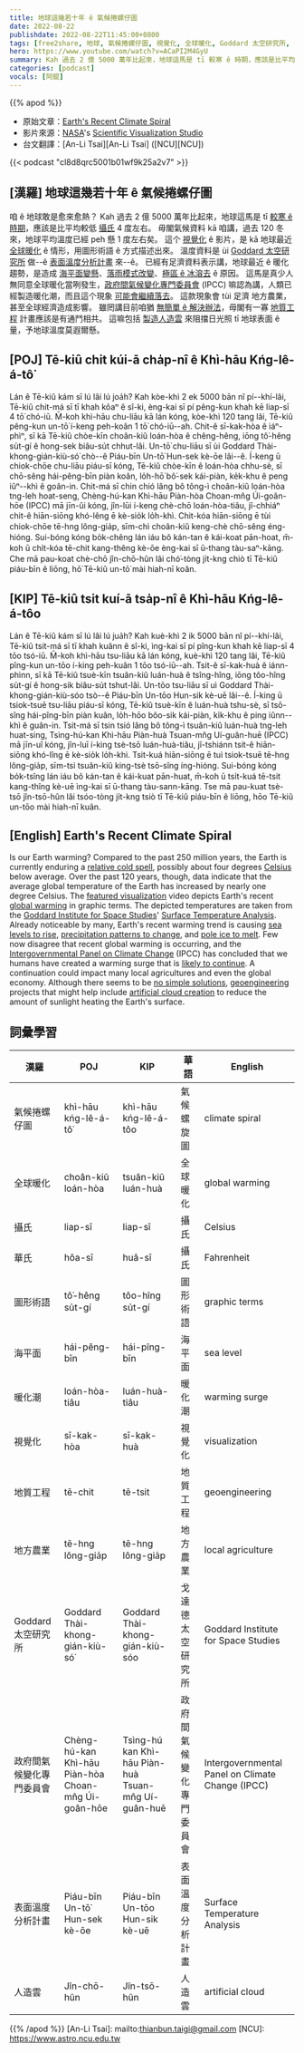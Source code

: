 ```yaml
---
title: 地球這幾若十年 ê 氣候捲螺仔圖
date: 2022-08-22
publishdate: 2022-08-22T11:45:00+0800
tags: [free2share, 地球, 氣候捲螺仔圖, 視覺化, 全球暖化, Goddard 太空研究所, 表面溫度分析計畫, 圖形術語, 暖化潮, 地質工程, 地方農業, 人造雲, 攝氏, 華氏]
hero: https://www.youtube.com/watch?v=ACaPI2M4GyU
summary: Kah 過去 2 億 5000 萬年比起來，地球這馬是 tī 較寒 ê 時期，應該是比平均較低 4 度左右。
categories: [podcast]
vocals: [阿錕]
---
```


{{% apod %}}

- 原始文章：[Earth's Recent Climate Spiral](https://apod.nasa.gov/apod/ap220822.html)
- 影片來源：[NASA](https://www.nasa.gov/)'s [Scientific Visualization Studio](https://svs.gsfc.nasa.gov/)
- 台文翻譯：[An-Li Tsai][An-Li Tsai] ([NCU][NCU])

{{< podcast "cl8d8qrc5001b01wf9k25a2v7" >}}

## [漢羅] 地球這幾若十年 ê 氣候捲螺仔圖
咱 ê 地球敢是愈來愈熱？
Kah 過去 2 億 5000 萬年比起來，地球這馬是 tī [較寒 ê 時期][relative cold spell]，應該是比平均較低 [攝氏][Celsius] 4 度左右。
毋閣氣候資料 kā 咱講，過去 120 冬來，地球平均溫度已經 peh 懸 1 度左右矣。
這个 [視覺化][featured visualization] ê 影片，是 kā 地球最近 [全球暖化][global warming] ê 情形，用圖形術語 ê 方式描述出來。
溫度資料是 ùi [Goddard 太空研究所][Goddard Institute for Space Studies] 做--ê [表面溫度分析計畫][Surface Temperature Analysis] 來--ê。
已經有足濟資料表示講，地球最近 ê 暖化趨勢，是造成 [海平面變懸][sea levels to rise]、[落雨模式改變][precipitation patterns to change]、[極區 ê 冰溶去][pole ice to melt] ê 原因。
這馬是真少人無同意全球暖化當咧發生，[政府間氣候變化專門委員會][Intergovernmental Panel on Climate Change] (IPCC) 嘛認為講，人類已經製造暖化潮，而且這个現象 [可能會繼續落去][likely to continue]。
這款現象會 tùi 足濟 地方農業，甚至全球經濟造成影響。
雖罔講目前咱猶 [無簡單 ê 解決辦法][no simple solutions]，毋閣有一寡 [地質工程][geoengineering] 計畫應該是有通鬥相共。
這嘛包括 [製造人造雲][artificial cloud creation t] 來阻擋日光照 tī 地球表面 ê 量，予地球溫度莫遐爾懸。

## [POJ] Tē-kiû chit kúi-ā cha̍p-nî ê Khì-hāu Kńg-lê-á-tô͘
Lán ê Tē-kiû kám sī lú lâi lú joa̍h?
Kah kòe-khì 2 ek 5000 bān nî pí--khí-lâi, Tē-kiû chit-má sī tī khah kôaⁿ ê sî-ki, èng-kai sī pí pêng-kun khah kē liap-sī 4 tō͘ chó-iū.
M̄-koh khì-hāu chu-liāu kā lán kóng, kòe-khì 120 tang lâi, Tē-kiû pêng-kun un-tō͘ í-keng peh-koân 1 tō͘ chó-iū--ah.
Chit-ê sī-kak-hòa ê iáⁿ-phìⁿ, sī kā Tē-kiû chòe-kīn choân-kiû loán-hòa ê chêng-hêng, iōng tô͘-hêng su̍t-gí ê hong-sek biâu-su̍t chhut-lâi.
Un-tō͘ chu-liāu sī ùi Goddard Thài-khong-gián-kiù-só͘ chò--ê Piáu-bīn Un-tō͘ Hun-sek kè-ōe lâi--ê.
Í-keng ū chiok-chōe chu-liāu piáu-sī kóng, Tē-kiû chòe-kīn ê loán-hòa chhu-sè, sī chō-sêng hái-pêng-bīn piàn koân, lo̍h-hō͘ bô͘-sek kái-piàn, ke̍k-khu ê peng iûⁿ--khì ê goân-in.
Chit-má sī chin chió lâng bô tông-ì choân-kiû loán-hòa tng-leh hoat-seng, Chèng-hú-kan Khì-hāu Piàn-hòa Choan-mn̂g Úi-goân-hōe (IPCC) mā jīn-ûi kóng, jîn-lūi í-keng chè-chō loán-hòa-tiâu, jî-chhiáⁿ chit-ê hiān-siōng khó-lêng ē kè-sio̍k lo̍h-khì.
Chit-kóa hiān-siōng ē tùi chiok-chōe tē-hng lông-gia̍p, sīm-chì choân-kiû keng-chè chō-sêng éng-hióng.
Sui-bóng kóng bo̍k-chêng lán iáu bô kán-tan ê kái-koat pān-hoat, m̄-koh ū chi̍t-kóa tē-chit kang-thêng kè-ōe èng-kai sī ū-thang tàu-saⁿ-kāng.
Che mā pau-koat chè-chō jîn-chō-hûn lâi chó͘-tòng ji̍t-kng chiò tī Tē-kiû piáu-bīn ê liōng, hō͘ Tē-kiû un-tō͘ mài hiah-nī koân.

## [KIP] Tē-kiû tsit kuí-ā tsa̍p-nî ê Khì-hāu Kńg-lê-á-tôo
Lán ê Tē-kiû kám sī lú lâi lú jua̍h?
Kah kuè-khì 2 ik 5000 bān nî pí--khí-lâi, Tē-kiû tsit-má sī tī khah kuânn ê sî-ki, ìng-kai sī pí pîng-kun khah kē liap-sī 4 tōo tsó-iū.
M̄-koh khì-hāu tsu-liāu kā lán kóng, kuè-khì 120 tang lâi, Tē-kiû pîng-kun un-tōo í-king peh-kuân 1 tōo tsó-iū--ah.
Tsit-ê sī-kak-huà ê iánn-phìnn, sī kā Tē-kiû tsuè-kīn tsuân-kiû luán-huà ê tsîng-hîng, iōng tôo-hîng su̍t-gí ê hong-sik biâu-su̍t tshut-lâi.
Un-tōo tsu-liāu sī uì Goddard Thài-khong-gián-kiù-sóo tsò--ê Piáu-bīn Un-tōo Hun-sik kè-uē lâi--ê.
Í-king ū tsiok-tsuē tsu-liāu piáu-sī kóng, Tē-kiû tsuè-kīn ê luán-huà tshu-sè, sī tsō-sîng hái-pîng-bīn piàn kuân, lo̍h-hōo bôo-sik kái-piàn, ki̍k-khu ê ping iûnn--khì ê guân-in.
Tsit-má sī tsin tsió lâng bô tông-ì tsuân-kiû luán-huà tng-leh huat-sing, Tsìng-hú-kan Khì-hāu Piàn-huà Tsuan-mn̂g Uí-guân-huē (IPCC) mā jīn-uî kóng, jîn-luī í-king tsè-tsō luán-huà-tiâu, jî-tshiánn tsit-ê hiān-siōng khó-lîng ē kè-sio̍k lo̍h-khì.
Tsit-kuá hiān-siōng ē tuì tsiok-tsuē tē-hng lông-gia̍p, sīm-tsì tsuân-kiû king-tsè tsō-sîng íng-hióng.
Sui-bóng kóng bo̍k-tsîng lán iáu bô kán-tan ê kái-kuat pān-huat, m̄-koh ū tsi̍t-kuá tē-tsit kang-thîng kè-uē ìng-kai sī ū-thang tàu-sann-kāng.
Tse mā pau-kuat tsè-tsō jîn-tsō-hûn lâi tsóo-tòng ji̍t-kng tsiò tī Tē-kiû piáu-bīn ê liōng, hōo Tē-kiû un-tōo mài hiah-nī kuân.


## [English] Earth's Recent Climate Spiral
Is our Earth warming?
Compared to the past 250 million years, the Earth is currently enduring a [relative cold spell][relative cold spell], possibly about four degrees [Celsius][Celsius] below average.
Over the past 120 years, though, data indicate that the average global temperature of the Earth has increased by nearly one degree Celsius.
The [featured visualization][featured visualization] video depicts Earth's recent [global warming][global warming] in graphic terms.
The depicted temperatures are taken from the [Goddard Institute for Space Studies][Goddard Institute for Space Studies]' [Surface Temperature Analysis][Surface Temperature Analysis].
Already noticeable by many, Earth's recent warming trend is causing [sea levels to rise][sea levels to rise], [precipitation patterns to change][precipitation patterns to change], and [pole ice to melt][pole ice to melt].
Few now disagree that recent global warming is occurring, and the [Intergovernmental Panel on Climate Change][Intergovernmental Panel on Climate Change] (IPCC) has concluded that we humans have created a warming surge that is [likely to continue][likely to continue].
A continuation could impact many local agricultures and even the global economy.
Although there seems to be [no simple solutions][no simple solutions], [geoengineering][geoengineering] projects that might help include [artificial cloud creation][artificial cloud creation e] to reduce the amount of sunlight heating the Earth's surface.

## 詞彙學習

|漢羅|POJ|KIP|華語|English|
|-|-|-|-|-|
|氣候捲螺仔圖|khì-hāu kńg-lê-á-tô͘|khì-hāu kńg-lê-á-tôo|氣候螺旋圖|climate spiral|
|全球暖化|choân-kiû loán-hòa|tsuân-kiû luán-huà|全球暖化|global warming|
|攝氏|liap-sī|liap-sī|攝氏|Celsius|
|華氏|hôa-sī|huâ-sī|攝氏|Fahrenheit|
|圖形術語|tô͘-hêng su̍t-gí|tôo-hîng su̍t-gí|圖形術語|graphic terms|
|海平面|hái-pêng-bīn|hái-pîng-bīn|海平面|sea level|
|暖化潮|loán-hòa-tiâu|luán-huà-tiâu|暖化潮|warming surge|
|視覺化|sī-kak-hòa|sī-kak-huà|視覺化|visualization|
|地質工程|tē-chit|tē-tsit|地質工程|geoengineering|
|地方農業|tē-hng lông-gia̍p|tē-hng lông-gia̍p|地方農業|local agriculture|
|Goddard 太空研究所|Goddard Thài-khong-gián-kiù-só͘|Goddard Thài-khong-gián-kiù-sóo|戈達德太空研究所|Goddard Institute for Space Studies|
|政府間氣候變化專門委員會|Chèng-hú-kan Khì-hāu Piàn-hòa Choan-mn̂g Úi-goân-hōe|Tsìng-hú kan Khì-hāu Piàn-huà Tsuan-mn̂g Uí-guân-huē|政府間氣候變化專門委員會|Intergovernmental Panel on Climate Change (IPCC)|
|表面溫度分析計畫|Piáu-bīn Un-tō͘ Hun-sek kè-ōe|Piáu-bīn Un-tōo Hun-sik kè-uē|表面溫度分析計畫|Surface Temperature Analysis|
|人造雲|Jîn-chō-hûn|Jîn-tsō-hûn|人造雲|artificial cloud|

{{% /apod %}}
[An-Li Tsai]: mailto:thianbun.taigi@gmail.com
[NCU]: https://www.astro.ncu.edu.tw

[copyright]: https://apod.nasa.gov/apod/fap/lib/about_apod.html#srapply

[relative cold spell]:https://www.climate.gov/news-features/climate-qa/whats-hottest-earths-ever-been
[Celsius]:https://en.wikipedia.org/wiki/Celsius
[featured visualization]:https://svs.gsfc.nasa.gov/4975
[global warming]:https://climate.nasa.gov/global-warming-vs-climate-change/
[Goddard Institute for Space Studies]:https://www.giss.nasa.gov/
[Surface Temperature Analysis]:https://data.giss.nasa.gov/gistemp/
[sea levels to rise]:https://climate.nasa.gov/vital-signs/sea-level/
[precipitation patterns to change]:https://www.epa.gov/climate-indicators/climate-change-indicators-us-and-global-precipitation
[pole ice to melt]:https://climate.nasa.gov/vital-signs/arctic-sea-ice/
[Intergovernmental Panel on Climate Change]:https://www.ipcc.ch/
[likely to continue]:https://apod.nasa.gov/apod/ap090421.html
[no simple solutions]:https://cdn.mos.cms.futurecdn.net/ws8MosQggVDs2RuK8Rs2oH-1200-80.jpg
[geoengineering]:https://en.wikipedia.org/wiki/Climate_engineering
[artificial cloud creation e]:https://apod.nasa.gov/apod/ap220608.html
[artificial cloud creation t]:https://apod.tw/daily/20220608/
